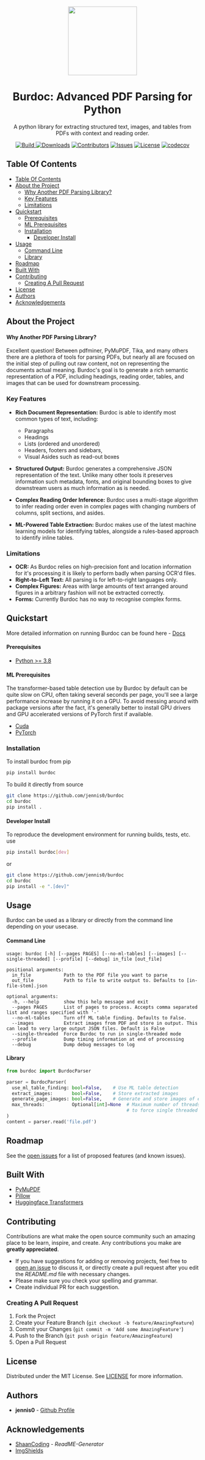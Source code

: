 <br/>
<p align="center">
  <a href="https://github.com/jennis0/burdoc">
    <img src="images/Burdoc-1.png" height="180">
  </a>

  <h1 align="center">Burdoc: Advanced PDF Parsing for Python</h1>
  <p align="center">
A python library for extracting structured text, images, and tables from PDFs with context and reading order.
  </p>
</p>

<div align="center">

<a href="">![Build](https://img.shields.io/github/actions/workflow/status/jennis0/burdoc/python-package.yml)
<a href="">![Downloads](https://img.shields.io/github/downloads/jennis0/Burdoc/total)</a> 
<a href="">![Contributors](https://img.shields.io/github/contributors/jennis0/burdoc?color=dark-green)</a>
<a href="">![Issues](https://img.shields.io/github/issues/jennis0/burdoc)</a>
<a href="">![License](https://img.shields.io/github/license/jennis0/burdoc)</a>
<a href="">[![codecov](https://codecov.io/gh/jennis0/burdoc/branch/main/graph/badge.svg?token=7X7146BQ72)](https://codecov.io/gh/jennis0/burdoc)</a>

</div>

## Table Of Contents

- [Table Of Contents](#table-of-contents)
- [About the Project](#about-the-project)
    - [Why Another PDF Parsing Library?](#why-another-pdf-parsing-library)
  - [Key Features](#key-features)
  - [Limitations](#limitations)
- [Quickstart](#quickstart)
    - [Prerequisites](#prerequisites)
    - [ML Prerequisites](#ml-prerequisites)
  - [Installation](#installation)
    - [Developer Install](#developer-install)
- [Usage](#usage)
    - [Command Line](#command-line)
    - [Library](#library)
- [Roadmap](#roadmap)
- [Built With](#built-with)
- [Contributing](#contributing)
  - [Creating A Pull Request](#creating-a-pull-request)
- [License](#license)
- [Authors](#authors)
- [Acknowledgements](#acknowledgements)

## About the Project

#### Why Another PDF Parsing Library?
Excellent question! Between pdfminer, PyMuPDF, Tika, and many others there are a plethora of tools for parsing PDFs, but nearly all are focused on the initial step of pulling out raw content, not on representing the documents actual meaning. Burdoc's goal is to generate a rich semantic representation of a PDF, including headings, reading order, tables, and images that can be used for downstream processing.

### Key Features
 - **Rich Document Representation:** Burdoc is able to identify most common types of text, including:
   -  Paragraphs
   -  Headings
   -  Lists (ordered and unordered)
   -  Headers, footers and sidebars,
   -  Visual Asides such as read-out boxes

-  **Structured Output:** Burdoc generates a comprehensive JSON representation of the text. Unlike many other tools it preserves information such metadata, fonts, and original bounding boxes to give downstream users as much information as is needed.
   
 - **Complex Reading Order Inference:** Burdoc uses a multi-stage algorithm to infer reading order even in complex pages with changing numbers of columns, split sections, and asides.
  
 - **ML-Powered Table Extraction:** Burdoc makes use of the latest machine learning models for identifying tables, alongside a rules-based approach to identify inline tables.




### Limitations
 - **OCR:** As Burdoc relies on high-precision font and location information for it's processing it is likely to perform badly when parsing OCR'd files. 
 - **Right-to-Left Text:** All parsing is for left-to-right languages only.
 - **Complex Figures:** Areas with large amounts of text arranged around figures in a arbitrary fashion will not be extracted correctly.
 - **Forms:** Currently Burdoc has no way to recognise complex forms.

## Quickstart

More detailed information on running Burdoc can be found here - [Docs](https://jennis0.github.io/burdoc/burdoc.html)

#### Prerequisites

* [Python >= 3.8](https://www.python.org/downloads/)

#### ML Prerequisites
The transformer-based table detection use by Burdoc by default can be quite slow on CPU, often taking several seconds per page, you'll see a large performance increase by running it on a GPU. To avoid messing around with package versions after the fact, it's generally better to install GPU drivers and GPU accelerated versions of PyTorch first if available.

* [Cuda](https://developer.nvidia.com/cuda-downloads)
* [PyTorch](https://pytorch.org/get-started/locally/)

### Installation
To install burdoc from pip
```bash
pip install burdoc
```
To build it directly from source
```bash
git clone https://github.com/jennis0/burdoc
cd burdoc
pip install .
```

#### Developer Install
To reproduce the development environment for running builds, tests, etc. use
```bash
pip install burdoc[dev]
```
or 
```bash
git clone https://github.com/jennis0/burdoc
cd burdoc
pip install -e ".[dev]"
```

## Usage
Burdoc can be used as a library or directly from the command line depending on your usecase.

#### Command Line
```
usage: burdoc [-h] [--pages PAGES] [--no-ml-tables] [--images] [--single-threaded] [--profile] [--debug] in_file [out_file]

positional arguments:
  in_file            Path to the PDF file you want to parse
  out_file           Path to file to write output to. Defaults to [in-file-stem].json

optional arguments:
  -h, --help         show this help message and exit
  --pages PAGES      List of pages to process. Accepts comma separated list and ranges specified with '-'
  --no-ml-tables     Turn off ML table finding. Defaults to False.
  --images           Extract images from PDF and store in output. This can lead to very large output JSON files. Default is False
  --single-threaded  Force Burdoc to run in single-threaded mode
  --profile          Dump timing information at end of processing
  --debug            Dump debug messages to log
```
#### Library

```python
from burdoc import BurdocParser

parser = BurdocParser(
  use_ml_table_finding: bool=False,    # Use ML table detection
  extract_images:       bool=False,    # Store extracted images
  generate_page_images: bool=False,    # Generate and store images of each PDF page
  max_threads:          Optional[int]=None  # Maximum number of threads to use. Set to None to use default or 1 
                                            # to force single threaded
)
content = parser.read('file.pdf')

```

## Roadmap

See the [open issues](https://github.com/jennis0/burdoc/issues) for a list of proposed features (and known issues).

## Built With

* [PyMuPDF](https://github.com/pymupdf/PyMuPDF)
* [Pillow](https://github.com/python-pillow/Pillow)
* [Huggingface Transformers](https://huggingface.co/)

## Contributing

Contributions are what make the open source community such an amazing place to be learn, inspire, and create. Any contributions you make are **greatly appreciated**.
* If you have suggestions for adding or removing projects, feel free to [open an issue](https://github.com/jennis0/burdoc/issues/new) to discuss it, or directly create a pull request after you edit the *README.md* file with necessary changes.
* Please make sure you check your spelling and grammar.
* Create individual PR for each suggestion.

### Creating A Pull Request

1. Fork the Project
2. Create your Feature Branch (`git checkout -b feature/AmazingFeature`)
3. Commit your Changes (`git commit -m 'Add some AmazingFeature'`)
4. Push to the Branch (`git push origin feature/AmazingFeature`)
5. Open a Pull Request

## License

Distributed under the MIT License. See [LICENSE](https://github.com/jennis0/Burdoc/blob/main/LICENSE.md) for more information.

## Authors

* **jennis0** - [Github Profile](https://github.com/jennis0)

## Acknowledgements

* [ShaanCoding](https://github.com/ShaanCoding/) - *ReadME-Generator*
* [ImgShields](https://shields.io/)
